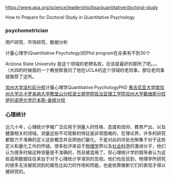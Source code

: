 







https://www.apa.org/science/leadership/bsa/quantitative/doctoral-study

How to Prepare for Doctoral Study in Quantitative Psychology     









### psychometrician

用户研究、市场研究、数据分析

计量心理学(Quantitative Psychology)的Phd program在全美有不到30个



Arizona State University 是这个领域的老牌名校，应该是最好的那所了吧。。。（大四的时候我的一个教授帮我问了他在UCLA的这个领域的老同事，那位老同事就推荐了这所。

[加州大学洛杉矶分校](https://link.zhihu.com/?target=http%3A//www.qianmu.org/%E5%8A%A0%E5%B7%9E%E5%A4%A7%E5%AD%A6%E6%B4%9B%E6%9D%89%E7%9F%B6%E5%88%86%E6%A0%A1)计量心理学Quantitative PsychologyPhD  [弗吉尼亚大学](https://link.zhihu.com/?target=http%3A//www.qianmu.org/%E5%BC%97%E5%90%89%E5%B0%BC%E4%BA%9A%E5%A4%A7%E5%AD%A6)[南加州大学](https://link.zhihu.com/?target=http%3A//www.qianmu.org/%E5%8D%97%E5%8A%A0%E5%B7%9E%E5%A4%A7%E5%AD%A6)[北卡罗来纳大学教堂山分校](https://link.zhihu.com/?target=http%3A//www.qianmu.org/%E5%8C%97%E5%8D%A1%E7%BD%97%E6%9D%A5%E7%BA%B3%E5%A4%A7%E5%AD%A6%E6%95%99%E5%A0%82%E5%B1%B1%E5%88%86%E6%A0%A1)[波士顿学院](https://link.zhihu.com/?target=http%3A//www.qianmu.org/%E6%B3%A2%E5%A3%AB%E9%A1%BF%E5%AD%A6%E9%99%A2)[佐治亚理工学院](https://link.zhihu.com/?target=http%3A//www.qianmu.org/%E4%BD%90%E6%B2%BB%E4%BA%9A%E7%90%86%E5%B7%A5%E5%AD%A6%E9%99%A2)[加州大学戴维斯分校](https://link.zhihu.com/?target=http%3A//www.qianmu.org/%E5%8A%A0%E5%B7%9E%E5%A4%A7%E5%AD%A6%E6%88%B4%E7%BB%B4%E6%96%AF%E5%88%86%E6%A0%A1)[伊利诺伊大学厄本那-香槟分校](https://link.zhihu.com/?target=http%3A//www.qianmu.org/%E4%BC%8A%E5%88%A9%E8%AF%BA%E4%BC%8A%E5%A4%A7%E5%AD%A6%E5%8E%84%E6%9C%AC%E9%82%A3-%E9%A6%99%E6%A7%9F%E5%88%86%E6%A0%A1)



### 心理统计

近几十年，心理统计学被广泛应用于测量人的性格、态度和信仰、教育产出、以及健康相关的领域。测量这些不可观察的特征是非常困难的，在理论界，许多的研究都致力于准确的定义这些概念并且把他们量化。于是对此的评批也聚集于对于这些定义和量化工作的怀疑。很多批评来自于[物理学](https://zh.wikipedia.org/wiki/物理学)界以及[社会科学](https://zh.wikipedia.org/wiki/社会科学)的激进分子，他们认为很多时候这种测量是不准确的，而且被滥用了。但心理统计学的倡导者认为这些滥用数据往往来自于对于心理统计学准则的忽视。他们也反驳到，物理学所研究的很多无法被观测到的属性比如力的作用和热能，也是依靠推断它们的表现才得以被研究的。